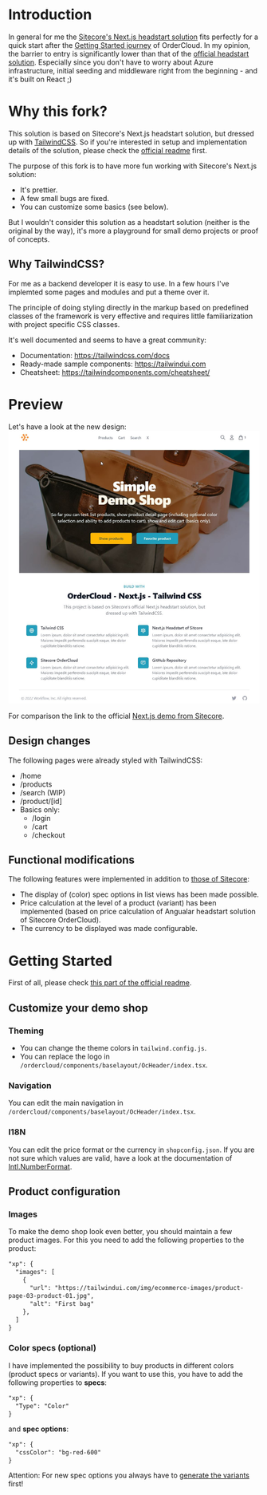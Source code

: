 # Introduction
In general for me the [Sitecore's Next.js headstart solution](https://github.com/ordercloud-api/headstart-nextjs) fits perfectly for a quick start after the [Getting Started journey](https://ordercloud.io/learn/getting-started/welcome-to-ordercloud) of OrderCloud. In my opinion, the barrier to entry is significantly lower than that of the [official headstart solution](https://github.com/ordercloud-api/headstart). Especially since you don't have to worry about Azure infrastructure, initial seeding and middleware right from the beginning - and it's built on React ;)


# Why this fork?
This solution is based on Sitecore's Next.js headstart solution, but dressed up with [TailwindCSS](https://tailwindcss.com). So if you're interested in setup and implementation details of the solution, please check the [official readme](https://github.com/ordercloud-api/headstart-nextjs) first.

The purpose of this fork is to have more fun working with Sitecore's Next.js solution:
* It's prettier.
* A few small bugs are fixed.
* You can customize some basics (see below).

But I wouldn't consider this solution as a headstart solution (neither is the original by the way), it's more a playground for small demo projects or proof of concepts.

## Why TailwindCSS?
For me as a backend developer it is easy to use. In a few hours I've implemted some pages and modules and put a theme over it.

The principle of doing styling directly in the markup based on predefined classes of the framework is very effective and requires little familiarization with project specific CSS classes. 

It's well documented and seems to have a great community:
* Documentation: https://tailwindcss.com/docs
* Ready-made sample components: https://tailwindui.com
* Cheatsheet: https://tailwindcomponents.com/cheatsheet/

# Preview
Let's have a look at the new design:
![Preview](SitecoreOrderCloud-TailwindCSS.jpg)

For comparison the link to the official [Next.js demo from Sitecore](https://github.com/ordercloud-api/headstart-nextjs#demo
).

## Design changes
The following pages were already styled with TailwindCSS:
* /home
* /products
* /search (WIP)
* /product/[id]
* Basics only: 
  * /login
  * /cart
  * /checkout

## Functional modifications
The following features were implemented in addition to [those of Sitecore](https://github.com/ordercloud-api/headstart-nextjs#currently-complete-or-partially-complete-features):
* The display of (color) spec options in list views has been made possible. 
* Price calculation at the level of a product (variant) has been implemented (based on price calculation of Angualar headstart solution of Sitecore OrderCloud). 
* The currency to be displayed was made configurable.

# Getting Started
First of all, please check [this part of the official readme](https://github.com/ordercloud-api/headstart-nextjs#getting-started).

## Customize your demo shop
### Theming
* You can change the theme colors in `tailwind.config.js`.
* You can replace the logo in `/ordercloud/components/baselayout/OcHeader/index.tsx`.

### Navigation
You can edit the main navigation in `/ordercloud/components/baselayout/OcHeader/index.tsx`.

### I18N
You can edit the price format or the currency in `shopconfig.json`. 
If you are not sure which values are valid, have a look at the documentation of [Intl.NumberFormat](https://developer.mozilla.org/de/docs/Web/JavaScript/Reference/Global_Objects/Intl/NumberFormat#parameter).

## Product configuration
### Images
To make the demo shop look even better, you should maintain a few product images. For this you need to add the following properties to the product:
```
"xp": {
  "images": [
    {
      "url": "https://tailwindui.com/img/ecommerce-images/product-page-03-product-01.jpg",
      "alt": "First bag"
    },
  ]
}
```

### Color specs (optional)
I have implemented the possibility to buy products in different colors (product specs or variants). If you want to use this, you have to add the following properties to **specs**:
```
"xp": {
  "Type": "Color"
}
```
and **spec options**:
```
"xp": {
  "cssColor": "bg-red-600"
}
```

Attention: For new spec options you always have to [generate the variants](https://ordercloud.io/api-reference/product-catalogs/products/generate-variants) first!
